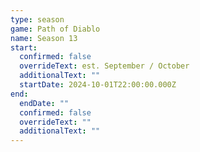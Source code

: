 ```yaml
---
type: season
game: Path of Diablo
name: Season 13
start:
  confirmed: false
  overrideText: est. September / October
  additionalText: ""
  startDate: 2024-10-01T22:00:00.000Z
end:
  endDate: ""
  confirmed: false
  overrideText: ""
  additionalText: ""
---
```

